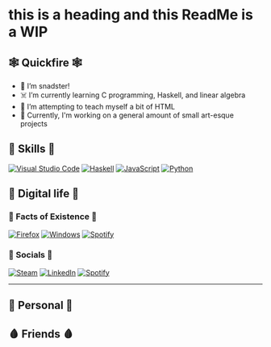 # this is a heading and this ReadMe is a WIP


## 🕸 Quickfire 🕸

- 👻 I’m snadster! 
- ☠️ I’m currently learning C programming, Haskell, and linear algebra
- 👀 I’m attempting to teach myself a bit of HTML
- 🦴 Currently, I'm working on a general amount of small art-esque projects

## 🎃 Skills 🎃
[![Visual Studio Code](https://custom-icon-badges.demolab.com/badge/Visual%20Studio%20Code-0078d7.svg?logo=vsc&logoColor=white)](https://code.visualstudio.com/)
[![Haskell](https://img.shields.io/badge/Haskell-5e5086?logo=haskell&logoColor=white)](#)
[![JavaScript](https://img.shields.io/badge/JavaScript-F7DF1E?logo=javascript&logoColor=000)](#)
[![Python](https://img.shields.io/badge/Python-3776AB?logo=python&logoColor=fff)](#)

## 🦇 Digital life 🦇
### 🐍 Facts of Existence 🐍
[![Firefox](https://img.shields.io/badge/Firefox-FF7139?logo=Firefox&logoColor=white)](#)
[![Windows](https://custom-icon-badges.demolab.com/badge/Windows-0078D6?logo=windows11&logoColor=white)](#)
[![Spotify](https://img.shields.io/badge/Spotify-1ED760?logo=spotify&logoColor=white)](#)

### 🦝 Socials 🦝
[![Steam](https://img.shields.io/badge/Steam-%23000000.svg?logo=steam&logoColor=white)](#)
[![LinkedIn](https://img.shields.io/badge/LinkedIn-0A66C2?logo=linkedin&logoColor=fff)](#)
[![Spotify](https://img.shields.io/badge/Spotify-1ED760?logo=spotify&logoColor=white)](#)

---

## 🍃 Personal 🍂

## 🩸 Friends 🩸

<!---
snadster/snadster is a ✨ special ✨ repository because its `README.md` (this file) appears on your GitHub profile.
You can click the Preview link to take a look at your changes.
--->
